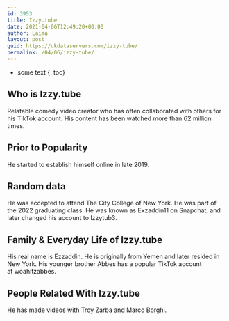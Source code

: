 ```yaml
---
id: 3953
title: Izzy.tube
date: 2021-04-06T12:49:20+00:00
author: Laima
layout: post
guid: https://ukdataservers.com/izzy-tube/
permalink: /04/06/izzy-tube/
---
```


* some text
{: toc}


## Who is Izzy.tube
                  
                  
                  
Relatable comedy video creator who has often collaborated with others for his TikTok account. His content has been watched more than 62 million times. 
                  
              
            
              
            
                
                
                
## Prior to Popularity
                  
                  
                  
He started to establish himself online in late 2019.
                  
              
            
              
            
                
                
                
## Random data
                  
                  
                  
He was accepted to attend The City College of New York. He was part of the 2022 graduating class. He was known as Exzaddin11 on Snapchat, and later changed his account to Izzytub3.
                  
              
            
              
            
                
                
                
## Family & Everyday Life of Izzy.tube
                  
                  
                  
His real name is Ezzaddin. He is originally from Yemen and later resided in New York. His younger brother Abbes has a popular TikTok account at woahitzabbes.
                  
              
            
              
            
                
                
                
## People Related With Izzy.tube
                  
                  
                  
He has made videos with Troy Zarba and Marco Borghi.
                  
              
            
              
            
                
              
            
              
              
            
            
              
            
          
          
          